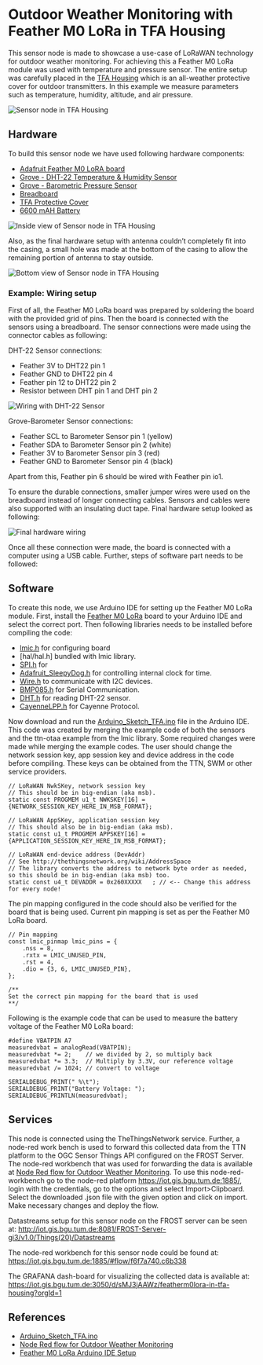 ﻿# Outdoor Weather Monitoring with Feather M0 LoRa in TFA Housing

This sensor node is made to showcase a use-case of LoRaWAN technology for outdoor weather monitoring. For achieving this a Feather M0 LoRa module was used with temperature and pressure sensor. The entire setup was carefully placed in the [TFA Housing](https://www.tfa-dostmann.de/en/produkt/protective-cover-for-outdoor-transmitter/) which is an all-weather protective cover for outdoor transmitters. In this example we measure parameters such as temperature, humidity, altitude, and air pressure.

![Sensor node in TFA Housing](setup.jpg)

## Hardware

To build this sensor node we have used following hardware components:

- [Adafruit Feather M0 LoRA board](https://learn.adafruit.com/adafruit-feather-m0-radio-with-lora-radio-module)
- [Grove - DHT-22 Temperature & Humidity Sensor](http://wiki.seeedstudio.com/Grove-Temperature_and_Humidity_Sensor_Pro/) 
- [Grove - Barometric Pressure Sensor](http://wiki.seeedstudio.com/Grove-Barometer_Sensor/)
- [Breadboard](https://en.wikipedia.org/wiki/Breadboard#/media/File:400_points_breadboard.jpg)
- [TFA Protective Cover](https://www.tfa-dostmann.de/en/produkt/protective-cover-for-outdoor-transmitter/)
- [6600 mAH Battery](https://www.adafruit.com/product/353)

![Inside view of Sensor node in TFA Housing](setup-insideview.jpg)

Also, as the final hardware setup with antenna couldn’t completely fit into the casing, a small hole was made at the bottom of the casing to allow the remaining portion of antenna to stay outside.

![Bottom view of Sensor node in TFA Housing](setup-bottom.jpg)

### Example: Wiring setup

First of all, the Feather M0 LoRa board was prepared by soldering the board with the provided grid of pins. Then the board is connected with the sensors using a breadboard. The sensor connections were made using the connector cables as following:

DHT-22 Sensor connections:
- Feather 3V to DHT22 pin 1
- Feather GND to DHT22 pin 4
- Feather pin 12 to DHT22 pin 2
- Resistor between DHT pin 1 and DHT pin 2

![Wiring with DHT-22 Sensor](feather_wiring_hero.png)

Grove-Barometer Sensor connections:
- Feather SCL to Barometer Sensor pin 1 (yellow)  
- Feather SDA to Barometer Sensor pin 2 (white) 
- Feather 3V to Barometer Sensor pin 3 (red)
- Feather GND to Barometer Sensor pin 4 (black)

Apart from this, Feather pin 6 should be wired with Feather pin io1.

To ensure the durable connections, smaller jumper wires were used on the breadboard instead of longer connecting cables. Sensors and cables were also supported with an insulating duct tape. Final hardware setup looked as following:

![Final hardware wiring](hardware.jpg)

Once all these connection were made, the board is connected with a computer using a USB cable. Further, steps of software part needs to be followed:

## Software

To create this node, we use Arduino IDE for setting up the Feather M0 LoRa module. First, install the [Feather M0 LoRa](https://learn.adafruit.com/adafruit-feather-m0-radio-with-lora-radio-module/setup) board to your Arduino IDE and select the correct port. Then following libraries needs to be installed before compiling the code:

- [lmic.h](https://github.com/matthijskooijman/arduino-lmic) for configuring board
- [hal/hal.h] bundled with lmic library.
- [SPI.h](https://github.com/esp8266/Arduino/tree/master/libraries/SPI) for 
- [Adafruit_SleepyDog.h](https://github.com/adafruit/Adafruit_SleepyDog) for controlling internal clock for time. 
- [Wire.h](https://github.com/esp8266/Arduino/tree/master/libraries/Wire) to communicate with I2C devices.
- [BMP085.h](https://github.com/PaulStoffregen/SoftwareSerial) for Serial Communication.
- [DHT.h]() for reading DHT-22 sensor.
- [CayenneLPP.h](https://github.com/ElectronicCats/CayenneLPP/archive/master.zip) for Cayenne Protocol.

Now download and run the [Arduino_Sketch_TFA.ino](Arduino_Sketch_TFA/Arduino_Sketch_TFA.ino) file in the Arduino IDE. This code was created by merging the example code of both the sensors and the ttn-otaa example from the lmic library. Some required changes were made while merging the example codes. The user should change the network session key, app session key and device address in the code before compiling. These keys can be obtained from the TTN, SWM or other service providers.

```
// LoRaWAN NwkSKey, network session key
// This should be in big-endian (aka msb).
static const PROGMEM u1_t NWKSKEY[16] = {NETWORK_SESSION_KEY_HERE_IN_MSB_FORMAT};

// LoRaWAN AppSKey, application session key
// This should also be in big-endian (aka msb).
static const u1_t PROGMEM APPSKEY[16] = {APPLICATION_SESSION_KEY_HERE_IN_MSB_FORMAT};

// LoRaWAN end-device address (DevAddr)
// See http://thethingsnetwork.org/wiki/AddressSpace
// The library converts the address to network byte order as needed, so this should be in big-endian (aka msb) too.
static const u4_t DEVADDR = 0x260XXXXX   ; // <-- Change this address for every node!
```
The pin mapping configured in the code should also be verified for the board that is being used. Current pin mapping is set as per the Feather M0 LoRa board. 
```
// Pin mapping
const lmic_pinmap lmic_pins = {
    .nss = 8,
    .rxtx = LMIC_UNUSED_PIN,
    .rst = 4,
    .dio = {3, 6, LMIC_UNUSED_PIN},
};

/**
Set the correct pin mapping for the board that is used
**/
```

Following is the example code that can be used to measure the battery voltage of the Feather M0 LoRa board:
```
#define VBATPIN A7
measuredvbat = analogRead(VBATPIN);
measuredvbat *= 2;    // we divided by 2, so multiply back
measuredvbat *= 3.3;  // Multiply by 3.3V, our reference voltage
measuredvbat /= 1024; // convert to voltage

SERIALDEBUG_PRINT(" %\t");
SERIALDEBUG_PRINT("Battery Voltage: ");
SERIALDEBUG_PRINTLN(measuredvbat);
```

## Services

This node is connected using the TheThingsNetwork service. Further, a node-red work bench is used to forward this collected data from the TTN platform to the OGC Sensor Things API configured on the FROST Server. The node-red workbench that was used for forwarding the data is available at [Node Red flow for Outdoor Weather Monitoring](./Node_flow_TFA.json). To use this node-red-workbench go to the node-red platform https://iot.gis.bgu.tum.de:1885/, login with the credentials, go to the options and select Import>Clipboard. Select the downloaded .json file with the given option and click on import. Make necessary changes and deploy the flow.

Datastreams setup for this sensor node on the FROST server can be seen at:
http://iot.gis.bgu.tum.de:8081/FROST-Server-gi3/v1.0/Things(20)/Datastreams

The node-red workbench for this sensor node could be found at: https://iot.gis.bgu.tum.de:1885/#flow/f6f7a740.c6b338

The GRAFANA dash-board for visualizing the collected data is available at:
https://iot.gis.bgu.tum.de:3050/d/sMJ3jAAWz/featherm0lora-in-tfa-housing?orgId=1

## References

* [Arduino_Sketch_TFA.ino](Arduino_Sketch_TFA/Arduino_Sketch_TFA.ino)
* [Node Red flow for Outdoor Weather Monitoring](./Node_flow_TFA.json)
* [Feather M0 LoRa Arduino IDE Setup](https://learn.adafruit.com/adafruit-feather-m0-radio-with-lora-radio-module/setup)
